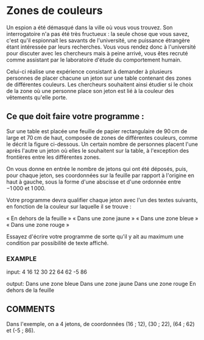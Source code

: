 # Zones de couleurs

Un espion a été démasqué dans la ville où vous vous trouvez. Son interrogatoire n'a pas été très fructueux : la seule chose que vous savez, c'est qu'il espionnait les savants de l'université, une puissance étrangère étant intéressée par leurs recherches. Vous vous rendez donc à l'université pour discuter avec les chercheurs mais à peine arrivé, vous êtes recruté comme assistant par le laboratoire d'étude du comportement humain.

Celui-ci réalise une expérience consistant à demander à plusieurs personnes de placer chacune un jeton sur une table contenant des zones de différentes couleurs. Les chercheurs souhaitent ainsi étudier si le choix de la zone où une personne place son jeton est lié à la couleur des vêtements qu'elle porte.

## Ce que doit faire votre programme :
Sur une table est placée une feuille de papier rectangulaire de 90 cm de large et 70 cm de haut, composée de zones de différentes couleurs, comme le décrit la figure ci-dessous. Un certain nombre de personnes placent l'une après l'autre un jeton où elles le souhaitent sur la table, à l'exception des frontières entre les différentes zones.


On vous donne en entrée le nombre de jetons qui ont été déposés, puis, pour chaque jeton, ses coordonnées sur la feuille par rapport à l'origine en haut à gauche, sous la forme d'une abscisse et d'une ordonnée entre −1 000 et 1 000.

Votre programme devra qualifier chaque jeton avec l'un des textes suivants, en fonction de la couleur sur laquelle il se trouve :

« En dehors de la feuille »
« Dans une zone jaune »
« Dans une zone bleue »
« Dans une zone rouge »

Essayez d'écrire votre programme de sorte qu'il y ait au maximum une condition par possibilité de texte affiché.

### EXAMPLE
input:
4
16
12
30
22
64
62
-5
86

output:
Dans une zone bleue
Dans une zone jaune
Dans une zone rouge
En dehors de la feuille

## COMMENTS
Dans l'exemple, on a 4 jetons, de coordonnées (16 ; 12), (30 ; 22), (64 ; 62) et (-5 ; 86).
